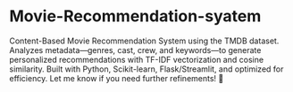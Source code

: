 # Movie-Recommendation-syatem
Content-Based Movie Recommendation System using the TMDB dataset. Analyzes metadata—genres, cast, crew, and keywords—to generate personalized recommendations with TF-IDF vectorization and cosine similarity. Built with Python, Scikit-learn, Flask/Streamlit, and optimized for efficiency.  Let me know if you need further refinements! 🚀
